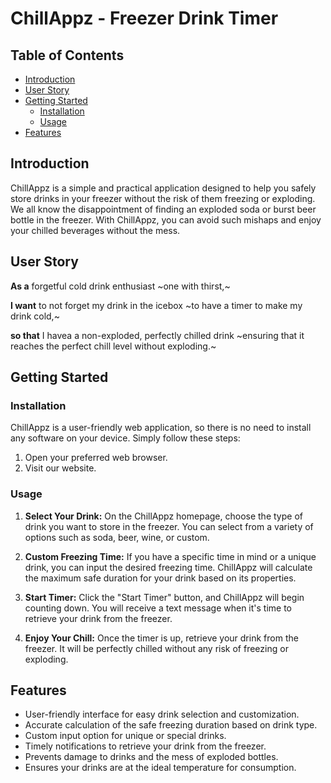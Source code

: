 # ChillAppz - Freezer Drink Timer

## Table of Contents
- [Introduction](#introduction)
- [User Story](#user-story)
- [Getting Started](#getting-started)
  - [Installation](#installation)
  - [Usage](#usage)
- [Features](#features)

## Introduction

ChillAppz is a simple and practical application designed to help you safely store drinks in your freezer without the risk of them freezing or exploding. We all know the disappointment of finding an exploded soda or burst beer bottle in the freezer. With ChillAppz, you can avoid such mishaps and enjoy your chilled beverages without the mess.

## User Story

**As a** forgetful cold drink enthusiast ~one with thirst,~

**I want** to not forget my drink in the icebox ~to have a timer to make my drink cold,~ 

**so that** I havea a non-exploded, perfectly chilled drink ~ensuring that it reaches the perfect chill level without exploding.~

## Getting Started

### Installation

ChillAppz is a user-friendly web application, so there is no need to install any software on your device. Simply follow these steps:

1. Open your preferred web browser.
2. Visit our website.

### Usage

1. **Select Your Drink:** On the ChillAppz homepage, choose the type of drink you want to store in the freezer. You can select from a variety of options such as soda, beer, wine, or custom.

2. **Custom Freezing Time:** If you have a specific time in mind or a unique drink, you can input the desired freezing time. ChillAppz will calculate the maximum safe duration for your drink based on its properties.

3. **Start Timer:** Click the "Start Timer" button, and ChillAppz will begin counting down. You will receive a text message when it's time to retrieve your drink from the freezer.

4. **Enjoy Your Chill:** Once the timer is up, retrieve your drink from the freezer. It will be perfectly chilled without any risk of freezing or exploding.

## Features

- User-friendly interface for easy drink selection and customization.
- Accurate calculation of the safe freezing duration based on drink type.
- Custom input option for unique or special drinks.
- Timely notifications to retrieve your drink from the freezer.
- Prevents damage to drinks and the mess of exploded bottles.
- Ensures your drinks are at the ideal temperature for consumption.
